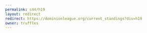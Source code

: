 ```yaml
---
permalink: s44/h19
layout: redirect
redirect: https://dominionleague.org/current_standings?div=h19
owner: truffles
---
```


